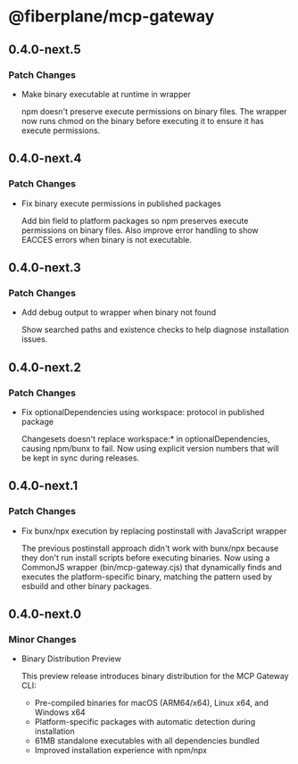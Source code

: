 # @fiberplane/mcp-gateway

## 0.4.0-next.5

### Patch Changes

- Make binary executable at runtime in wrapper

  npm doesn't preserve execute permissions on binary files. The wrapper now runs chmod on the binary before executing it to ensure it has execute permissions.

## 0.4.0-next.4

### Patch Changes

- Fix binary execute permissions in published packages

  Add bin field to platform packages so npm preserves execute permissions on binary files. Also improve error handling to show EACCES errors when binary is not executable.

## 0.4.0-next.3

### Patch Changes

- Add debug output to wrapper when binary not found

  Show searched paths and existence checks to help diagnose installation issues.

## 0.4.0-next.2

### Patch Changes

- Fix optionalDependencies using workspace: protocol in published package

  Changesets doesn't replace workspace:\* in optionalDependencies, causing npm/bunx to fail. Now using explicit version numbers that will be kept in sync during releases.

## 0.4.0-next.1

### Patch Changes

- Fix bunx/npx execution by replacing postinstall with JavaScript wrapper

  The previous postinstall approach didn't work with bunx/npx because they don't run install scripts before executing binaries. Now using a CommonJS wrapper (bin/mcp-gateway.cjs) that dynamically finds and executes the platform-specific binary, matching the pattern used by esbuild and other binary packages.

## 0.4.0-next.0

### Minor Changes

- Binary Distribution Preview

  This preview release introduces binary distribution for the MCP Gateway CLI:

  - Pre-compiled binaries for macOS (ARM64/x64), Linux x64, and Windows x64
  - Platform-specific packages with automatic detection during installation
  - 61MB standalone executables with all dependencies bundled
  - Improved installation experience with npm/npx
